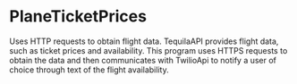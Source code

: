 # PlaneTicketPrices
Uses HTTP requests to obtain flight data.
TequilaAPI provides flight data, such as ticket prices and availability. 
This program uses HTTPS requests to obtain the data and then communicates with TwilioApi to notify a user of choice through text of the flight availability. 
